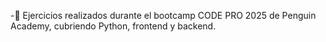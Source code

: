 -🐧 Ejercicios realizados durante el bootcamp CODE PRO 2025 de Penguin Academy, cubriendo Python, frontend y backend.
